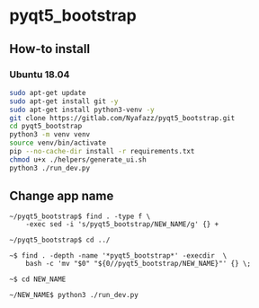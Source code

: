# pyqt5_bootstrap

## How-to install

### Ubuntu 18.04

~~~bash
sudo apt-get update
sudo apt-get install git -y
sudo apt-get install python3-venv -y
git clone https://gitlab.com/Nyafazz/pyqt5_bootstrap.git
cd pyqt5_bootstrap
python3 -m venv venv
source venv/bin/activate
pip --no-cache-dir install -r requirements.txt
chmod u+x ./helpers/generate_ui.sh
python3 ./run_dev.py
~~~

## Change app name

~~~shell
~/pyqt5_bootstrap$ find . -type f \  
    -exec sed -i 's/pyqt5_bootstrap/NEW_NAME/g' {} +  
~~~
~~~shell
~/pyqt5_bootstrap$ cd ../ 
~~~ 
~~~shell
~$ find . -depth -name '*pyqt5_bootstrap*' -execdir  \  
    bash -c 'mv "$0" "${0//pyqt5_bootstrap/NEW_NAME}"' {} \;  
~~~
~~~shell
~$ cd NEW_NAME  
~~~
~~~shell
~/NEW_NAME$ python3 ./run_dev.py  
~~~
